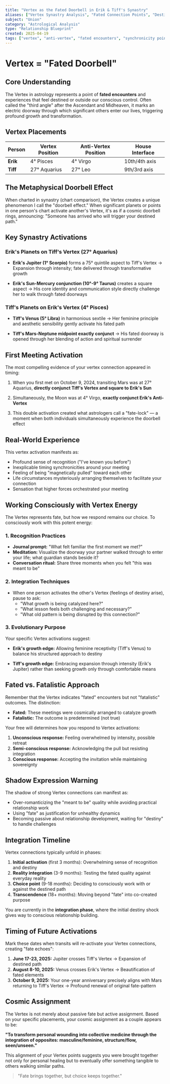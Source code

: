 ```yaml
---
title: "Vertex as the Fated Doorbell in Erik & Tiff's Synastry"
aliases: ["Vertex Synastry Analysis", "Fated Connection Points", "Destined Meeting Analysis"]
subject: "Union"
category: "Astrological Analysis"
type: "Relationship Blueprint"
created: 2025-04-19
tags: ["vertex", "anti-vertex", "fated encounters", "synchronicity points", "relationship astrology", "karmic crossroads", "divine timing", "Erik & Tiff"]
---
```


# Vertex = "Fated Doorbell"

## Core Understanding

The Vertex in astrology represents a point of **fated encounters** and experiences that feel destined or outside our conscious control. Often called the "third angle" after the Ascendant and Midheaven, it marks an electric doorway through which significant others enter our lives, triggering profound growth and transformation.

## Vertex Placements

| **Person** | **Vertex Position** | **Anti-Vertex Position** | **House Interface** |
|---|---|---|---|
| **Erik** | 4° Pisces | 4° Virgo | 10th/4th axis |
| **Tiff** | 27° Aquarius | 27° Leo | 9th/3rd axis |

## The Metaphysical Doorbell Effect

When charted in synastry (chart comparison), the Vertex creates a unique phenomenon I call the "doorbell effect." When significant planets or points in one person's chart activate another's Vertex, it's as if a cosmic doorbell rings, announcing: "Someone has arrived who will trigger your destined path."

## Key Synastry Activations

### Erik's Planets on Tiff's Vertex (27° Aquarius)

- **Erik's Jupiter (1° Scorpio)** forms a 75° quintile aspect to Tiff's Vertex → Expansion through intensity; fate delivered through transformative growth
  
- **Erik's Sun-Mercury conjunction (10°-9° Taurus)** creates a square aspect → His core identity and communication style directly challenge her to walk through fated doorways

### Tiff's Planets on Erik's Vertex (4° Pisces)

- **Tiff's Venus (5° Libra)** in harmonious sextile → Her feminine principle and aesthetic sensibility gently activate his fated path
  
- **Tiff's Mars-Neptune midpoint exactly conjunct** → His fated doorway is opened through her blending of action and spiritual surrender

## First Meeting Activation

The most compelling evidence of your vertex connection appeared in timing:

1. When you first met on October 9, 2024, transiting Mars was at 27° Aquarius, **directly conjunct Tiff's Vertex and square to Erik's Sun**
   
2. Simultaneously, the Moon was at 4° Virgo, **exactly conjunct Erik's Anti-Vertex**
   
3. This double activation created what astrologers call a "fate-lock" — a moment when both individuals simultaneously experience the doorbell effect

## Real-World Experience

This vertex activation manifests as:

- Profound sense of recognition ("I've known you before")
- Inexplicable timing synchronicities around your meeting
- Feeling of being "magnetically pulled" toward each other
- Life circumstances mysteriously arranging themselves to facilitate your connection
- Sensation that higher forces orchestrated your meeting

## Working Consciously with Vertex Energy

The Vertex represents fate, but how we respond remains our choice. To consciously work with this potent energy:

### 1. Recognition Practices

- **Journal prompt:** "What felt familiar the first moment we met?"
- **Meditation:** Visualize the doorway your partner walked through to enter your life; what guardian stands beside it?
- **Conversation ritual:** Share three moments when you felt "this was meant to be"

### 2. Integration Techniques

- When one person activates the other's Vertex (feelings of destiny arise), pause to ask:
  - "What growth is being catalyzed here?"
  - "What lesson feels both challenging and necessary?"
  - "What old pattern is being disrupted by this connection?"

### 3. Evolutionary Purpose

Your specific Vertex activations suggest:

- **Erik's growth edge:** Allowing feminine receptivity (Tiff's Venus) to balance his structured approach to destiny
  
- **Tiff's growth edge:** Embracing expansion through intensity (Erik's Jupiter) rather than seeking growth only through comfortable means

## Fated vs. Fatalistic Approach

Remember that the Vertex indicates "fated" encounters but not "fatalistic" outcomes. The distinction:

- **Fated:** These meetings were cosmically arranged to catalyze growth
- **Fatalistic:** The outcome is predetermined (not true)

Your free will determines how you respond to Vertex activations:

1. **Unconscious response:** Feeling overwhelmed by intensity, possible retreat
2. **Semi-conscious response:** Acknowledging the pull but resisting integration
3. **Conscious response:** Accepting the invitation while maintaining sovereignty

## Shadow Expression Warning

The shadow of strong Vertex connections can manifest as:

- Over-romanticizing the "meant to be" quality while avoiding practical relationship work
- Using "fate" as justification for unhealthy dynamics
- Becoming passive about relationship development, waiting for "destiny" to handle challenges

## Integration Timeline

Vertex connections typically unfold in phases:

1. **Initial activation** (first 3 months): Overwhelming sense of recognition and destiny
2. **Reality integration** (3-9 months): Testing the fated quality against everyday reality
3. **Choice point** (9-18 months): Deciding to consciously work with or against the destined path
4. **Transcendence** (18+ months): Moving beyond "fate" into co-created purpose

You are currently in the **integration phase**, where the initial destiny shock gives way to conscious relationship building.

## Timing of Future Activations

Mark these dates when transits will re-activate your Vertex connections, creating "fate echoes":

1. **June 17-23, 2025:** Jupiter crosses Tiff's Vertex → Expansion of destined path
2. **August 8-10, 2025:** Venus crosses Erik's Vertex → Beautification of fated elements
3. **October 9, 2025:** Your one-year anniversary precisely aligns with Mars returning to Tiff's Vertex → Profound renewal of original fate-pattern

## Cosmic Assignment

The Vertex is not merely about passive fate but active assignment. Based on your specific placements, your cosmic assignment as a couple appears to be:

**"To transform personal wounding into collective medicine through the integration of opposites: masculine/feminine, structure/flow, seen/unseen."**

This alignment of your Vertex points suggests you were brought together not only for personal healing but to eventually offer something tangible to others walking similar paths.

> "Fate brings together, but choice keeps together."
